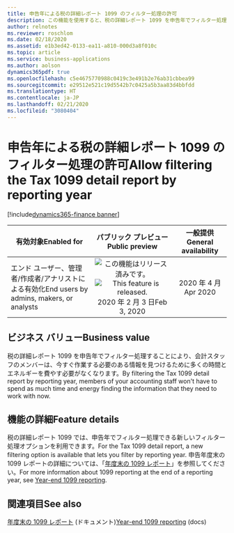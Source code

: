 ```yaml
---
title: 申告年による税の詳細レポート 1099 のフィルター処理の許可
description: この機能を使用すると、税の詳細レポート 1099 を申告年でフィルター処理できます。
author: relnotes
ms.reviewer: roschlom
ms.date: 02/18/2020
ms.assetid: e1b3ed42-0133-ea11-a810-000d3a8f010c
ms.topic: article
ms.service: business-applications
ms.author: aolson
dynamics365pdf: true
ms.openlocfilehash: c5e4675770988c0419c3e491b2e76ab31cbbea99
ms.sourcegitcommit: e29512e521c19d5542b7c0425a5b3aa83d4bbfdd
ms.translationtype: HT
ms.contentlocale: ja-JP
ms.lasthandoff: 02/21/2020
ms.locfileid: "3080404"
---
```

# <a name="allow-filtering-the-tax-1099-detail-report-by-reporting-year"></a><span data-ttu-id="3e60e-103">申告年による税の詳細レポート 1099 のフィルター処理の許可</span><span class="sxs-lookup"><span data-stu-id="3e60e-103">Allow filtering the Tax 1099 detail report by reporting year</span></span>
[!include[dynamics365-finance banner](../includes/dynamics365-finance.md)]

| <span data-ttu-id="3e60e-104">有効対象</span><span class="sxs-lookup"><span data-stu-id="3e60e-104">Enabled for</span></span>    |  <span data-ttu-id="3e60e-105">パブリック プレビュー</span><span class="sxs-lookup"><span data-stu-id="3e60e-105">Public preview</span></span> | <span data-ttu-id="3e60e-106">一般提供</span><span class="sxs-lookup"><span data-stu-id="3e60e-106">General availability</span></span> | 
| ---------- | :----------: |:----------: |
|<span data-ttu-id="3e60e-107">エンド ユーザー、管理者/作成者/アナリストによる有効化</span><span class="sxs-lookup"><span data-stu-id="3e60e-107">End users by admins, makers, or analysts</span></span>|<span data-ttu-id="3e60e-108">![この機能はリリース済みです。](/dynamics365-release-plan/media/green-checkmark.png "この機能はリリース済みです。")</span><span class="sxs-lookup"><span data-stu-id="3e60e-108">![This feature is released.](/dynamics365-release-plan/media/green-checkmark.png "This feature is released.")</span></span> <span data-ttu-id="3e60e-109">2020 年 2 月 3 日</span><span class="sxs-lookup"><span data-stu-id="3e60e-109">Feb 3, 2020</span></span>| <span data-ttu-id="3e60e-110">2020 年 4 月</span><span class="sxs-lookup"><span data-stu-id="3e60e-110">Apr 2020</span></span>|


## <a name="business-value"></a><span data-ttu-id="3e60e-111">ビジネス バリュー</span><span class="sxs-lookup"><span data-stu-id="3e60e-111">Business value</span></span>
<!-- bv start -->
<span data-ttu-id="3e60e-112">税の詳細レポート 1099 を申告年でフィルター処理することにより、会計スタッフのメンバーは、今すぐ作業する必要のある情報を見つけるために多くの時間とエネルギーを費やす必要がなくなります。</span><span class="sxs-lookup"><span data-stu-id="3e60e-112">By filtering the Tax 1099 detail report by reporting year, members of your accounting staff won't have to spend as much time and energy finding the information that they need to work with now.</span></span>
<!-- bv end -->



## <a name="feature-details"></a><span data-ttu-id="3e60e-113">機能の詳細</span><span class="sxs-lookup"><span data-stu-id="3e60e-113">Feature details</span></span>
<!--feature detail start -->
<span data-ttu-id="3e60e-114">税の詳細レポート 1099 では、申告年でフィルター処理できる新しいフィルター処理オプションを利用できます。</span><span class="sxs-lookup"><span data-stu-id="3e60e-114">For the Tax 1099 detail report, a new filtering option is available that lets you filter by reporting year.</span></span> <span data-ttu-id="3e60e-115">申告年度末の 1099 レポートの詳細については、「[年度末の 1099 レポート](https://docs.microsoft.com/dynamics365/finance/localizations/noam-usa-year-end-1099-reporting)」を参照してください。</span><span class="sxs-lookup"><span data-stu-id="3e60e-115">For more information about 1099 reporting at the end of a reporting year, see [Year-end 1099 reporting](https://docs.microsoft.com/dynamics365/finance/localizations/noam-usa-year-end-1099-reporting).</span></span>
<!--feature detail end -->










## <a name="see-also"></a><span data-ttu-id="3e60e-116">関連項目</span><span class="sxs-lookup"><span data-stu-id="3e60e-116">See also</span></span>

<span data-ttu-id="3e60e-117">[年度末の 1099 レポート](https://docs.microsoft.com/dynamics365/finance/localizations/noam-usa-year-end-1099-reporting) (ドキュメント)</span><span class="sxs-lookup"><span data-stu-id="3e60e-117">[Year-end 1099 reporting](https://docs.microsoft.com/dynamics365/finance/localizations/noam-usa-year-end-1099-reporting) (docs)</span></span>
